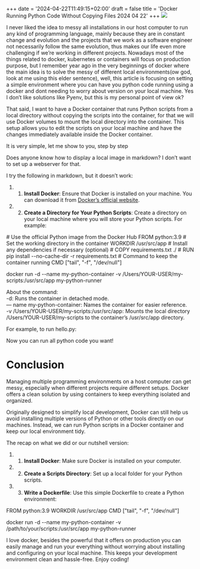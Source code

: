 +++
date = '2024-04-22T11:49:15+02:00'
draft = false
title = 'Docker Running Python Code Without Copying Files 2024 04 22'
+++
![](https://miro.medium.com/v2/resize:fit:700/0*Ej9M6BSAgPKv9Qti.jpg)

I never liked the idea to messy all installations in our host computer to run any kind of programming language, mainly because they are in constant change and evolution and the projects that we work as a software engineer not necessarily follow the same evolution, thus makes our life even more challenging if we’re working in different projects. Nowadays most of the things related to docker, kubernetes or containers will focus on production purpose, but I remember year ago in the very beginnings of docker where the main idea is to solve the messy of different local environments(ow god, look at me using this elder sentence), well, this article is focusing on setting a simple environment where you can have you python code running using a docker and dont needing to worry about version on your local machine. Yes I don’t like solutions like Pyenv, but this is my personal point of view ok?

That said, I want to have a Docker container that runs Python scripts from a local directory without copying the scripts into the container, for that we will use Docker volumes to mount the local directory into the container. This setup allows you to edit the scripts on your local machine and have the changes immediately available inside the Docker container.

It is very simple, let me show to you, step by step

Does anyone know how to display a local image in markdown? I don’t want to set up a webserver for that.

I try the following in markdown, but it doesn’t work:

1. 1.  **Install Docker**: Ensure that Docker is installed on your machine. You can download it from [Docker’s official website](https://www.docker.com/get-started).
1. 2.  **Create a Directory for Your Python Scripts**: Create a directory on your local machine where you will store your Python scripts. For example:

\# Use the official Python image from the Docker Hub FROM python:3.9 # Set the working directory in the container WORKDIR /usr/src/app # Install any dependencies if necessary (optional) # COPY requirements.txt ./ # RUN pip install --no-cache-dir -r requirements.txt # Command to keep the container running CMD \["tail", "-f", "/dev/null"\]

docker run -d --name my\-python-container -v /Users/YOUR-USER/my\-scripts:/usr/src/app my\-python-runner

About the command:  
\-d: Runs the container in detached mode.  
— name my-python-container: Names the container for easier reference.  
\-v /Users/YOUR-USER/my-scripts:/usr/src/app: Mounts the local directory /Users/YOUR-USER/my-scripts to the container’s /usr/src/app directory.

For example, to run hello.py:

Now you can run all python code you want!

# Conclusion

Managing multiple programming environments on a host computer can get messy, especially when different projects require different setups. Docker offers a clean solution by using containers to keep everything isolated and organized.

Originally designed to simplify local development, Docker can still help us avoid installing multiple versions of Python or other tools directly on our machines. Instead, we can run Python scripts in a Docker container and keep our local environment tidy.

The recap on what we did or our nutshell version:

1. 1.  **Install Docker**: Make sure Docker is installed on your computer.
1. 2.  **Create a Scripts Directory**: Set up a local folder for your Python scripts.
1. 3.  **Write a Dockerfile**: Use this simple Dockerfile to create a Python environment:

FROM python:3.9 WORKDIR /usr/src/app CMD \["tail", "-f", "/dev/null"\]

docker run -d --name my\-python-container -v /path/to/your/scripts:/usr/src/app my\-python-runner

I love docker, besides the powerful that it offers on production you can easily manage and run your everything without worrying about installing and configuring on your local machine. This keeps your development environment clean and hassle-free. Enjoy coding!